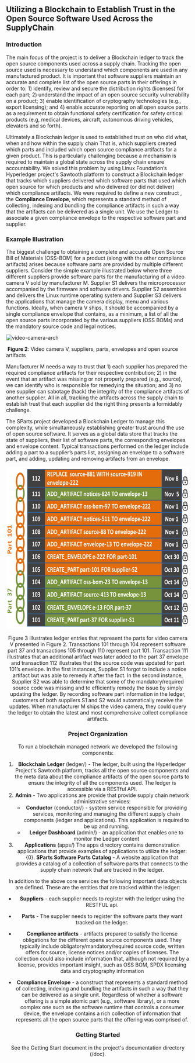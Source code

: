 ## Utilizing a Blockchain to Establish Trust in the Open Source Software Used Across the SupplyChain

### Introduction

The main focus of the project is to deliver a Blockchain ledger to track the open source components used across a supply chain. Tracking the open source used is necessary to understand which components are used in any manufactured product. It is important that software suppliers maintain an accurate and complete list of the open source parts in their offerings in order to: 1) identify, review and secure the distribution rights (licenses) for each part; 2) understand the impact of an open source security vulnerability on a product; 3) enable identification of cryptography technologies (e.g., export licensing); and 4) enable accurate reporting on all open source parts as a requirement to obtain functional safety certification for safety critical products (e.g, medical devices, aircraft, autonomous driving vehicles, elevators and so forth).

Ultimately a Blockchain ledger is used to established trust on who did what, when and how within the supply chain  That is, which suppliers created which parts and included which open source compliance artifacts for a given product. This is particularly challenging because a mechanism is required to maintain a global state across the supply chain ensure accountability. We solved this problem by using Linux Foundation’s Hyperledger project's Sawtooth platform to construct a Blockchain ledger that tracks which suppliers delivered which software parts that used which open source for which products and who delivered (or did not deliver) which compliance artifacts. We were required to define a new construct , the **Compliance Envelope**, which represents a standard method of collecting, indexing and bundling the compliance artifacts in such a way that the artifacts can be delivered as a single unit. We use the Ledger to associate a given compliance envelope to the respective software part and supplier. 

### Example Illustration

The biggest challenge to obtaining a complete and accurate Open Source Bill of Materials (OSS-BOM) for a product (along with the other compliance artifacts) arises because software parts are provided by multiple different suppliers. Consider the simple example illustrated below  where three different suppliers provide software parts for the manufacturing of a video camera V sold by manufacturer M. Supplier S1 delivers the microprocessor accompanied by the firmware and software drivers. Supplier S2 assembles and delivers the Linux runtime operating system and Supplier S3 delivers the applications that manage the camera display, menu and various functions. Ideally, when camera V ships, it should be accompanied by a single compliance envelope that contains, as a minimum, a list of all the open source parts incorporated by the various suppliers (OSS BOMs) and the mandatory source code and legal notices.

![video-camera-arch](C:\Users\mgisi\Documents\Users\mgisi\gospace\src\sparts\docs\images\video-camera-arch.png)

​	**Figure 2**: Video camera V, suppliers, parts, envelopes and open source artifacts 

Manufacturer M needs a way to trust that 1) each supplier has prepared the required compliance artifacts for their respective contribution; 2) in the event that an artifact was missing or not properly prepared (e.g., source), we can identify who is responsible for remedying the situation; and 3) no one supplier can sabotage (hack) the integrity of the compliance artifacts of another supplier. All in all, tracking the artifacts across the supply chain to establish trust that each supplier did the right thing presents a formidably challenge.

The SParts project developed a Blockchain Ledger to manage this complexity, while simultaneously establishing greater trust around the use of open source software. It serves as a global data store that tracks the state of suppliers, their list of software parts, the corresponding envelopes and envelope content. Typical transactions performed on the ledger include adding a part to a supplier’s parts list, assigning an envelope to a software part, and adding, updating and removing artifacts from an envelope.

<center><img src="./docs/images/blockchain-illustration.png" width="642" height="443" /><center>

Figure 3 illustrates ledger entries that represent the parts for video camera V presented in Figure 2. Transactions 101 through 104 represent software part 37 and transactions 105 through 110 represent part 101. Transaction 111 illustrates that an additional artifact was later added to the part 37 envelope and transaction 112 illustrates that the source code was updated for part 101’s envelope. In the first instances, Supplier S1 forgot to include a notice artifact but was able to remedy it after the fact. In the second instance, Supplier S2 was able to determine that some of the mandatory/required source code was missing and to efficiently remedy the issue by simply updating the ledger. By recording software part information in the ledger, customers of both suppliers S1 and S2 would automatically receive the updates. When manufacturer M ships the video camera, they could query the ledger to obtain the latest and most comprehensive collect compliance artifacts.

### Project Organization

To run a blockchain managed network we developed the following components: 

1. **Blockchain** **Ledger** (ledger/) - The ledger, built using the Hyperledger Project's Sawtooth platform,  tracks all the open source components and the meta data about the compliance artifacts of the open source parts to ensure the integrity of all the components used. The ledger is accessible via a RESTful API.
2. **Admin** - Two applications are provide that provide supply chain  network administrative services: 
   - **Conductor** (conductor/) - system service responsible for providing services, monitoring and managing the different supply chain components (ledger and applications).  This application is required to be up and running. 
   - **Ledger Dashboard** (admin/) - an application that enables one to monitor the Ledger content
3. **Applications**  (apps/) The apps directory contains demonstration applications that provide examples of applications to utilize the ledger:
   {0}. **SParts Software Parts Catalog** - A website application that provides a catalog of a collection of software parts  that connects to the supply chain network that are tracked in the ledger. 

In addition to the above core services the following important data objects are defined. These are the entities that are tracked within the ledger:

- **Suppliers** - each supplier needs to register with the ledger using the RESTFUL api. 
- **Parts** - The supplier needs to register the software parts they want tracked on the ledger. 
- **Compliance artifacts** - artifacts prepared to satisfy the license obligations for the different opens source components used. They typically include obligatory/mandatory/required source code, written offers for source, license notices and/or copies of licenses. The collection could also include information that, although not required by a license, provides important insight, such as OSS BOM, SPDX licensing data and cryptography information

- **Compliance Envelope** - a construct that represents a standard method of collecting, indexing and bundling the artifacts in such a way that they can be delivered as a single unit. Regardless of whether a software offering is a simple atomic part (e.g., software library), or a more complex one such as the software runtime that controls a consumer device, the envelope contains a rich collection of information that represents all the open source parts that the offering was comprised of. 


### Getting Started

See the Getting Start document in the project's documentation directory (/doc). 